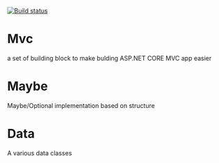 [![Build status](https://ci.appveyor.com/api/projects/status/5iwj4hiij3fjpyue?svg=true)](https://ci.appveyor.com/project/SzymonSasin/tools)

# Mvc
a set of building block to make bulding ASP.NET CORE MVC app easier

# Maybe
Maybe/Optional implementation based on structure

# Data
A various data classes
